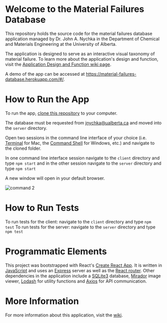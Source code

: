 # Welcome to the Material Failures Database

This repository holds the source code for the material failures database application managed by Dr. John A. Nychka in the Department of Chemical and Materials Engineering at the University of Alberta.

The application is designed to serve as an interactive visual taxonomy of material failure. To learn more about the application's design and function, visit the [Application Design and Function wiki page](https://github.com/joleneborrelli-uofa/material-failures-database/wiki/Application-Design-and-Function).

A demo of the app can be accessed at https://material-failures-database.herokuapp.com/#/.

# How to Run the App

To run the app, [clone this repository](https://docs.github.com/en/github/creating-cloning-and-archiving-repositories/cloning-a-repository) to your computer.

The database must be requested from jnychka@ualberta.ca and moved into the `server` directory.

Open two sessions in the command line interface of your choice (i.e. [Terminal](https://support.apple.com/en-ca/guide/terminal/welcome/mac) for Mac, the [Command Shell](https://docs.microsoft.com/en-us/windows-server/administration/windows-commands/windows-commands) for Windows, etc.) and navigate to the cloned folder.

In one command line interface session navigate to the `client` directory and type `npm start` and in the other session
navigate to the `server` directory and type `npm start`

A new window will open in your default browser.

![command 2](https://user-images.githubusercontent.com/64048782/91068920-36a74680-e5f2-11ea-8914-c63165fcdff1.jpg)

# How to Run Tests

To run tests for the client: navigate to the `client` directory and type `npm test`
To run tests for the server: navigate to the `server` directory and type `npm test`

# Programmatic Elements

This project was bootstrapped with React's [Create React App](https://github.com/facebook/create-react-app). It is written in [JavaScript](https://developer.mozilla.org/en-US/docs/Web/JavaScript) and uses an [Express](https://expressjs.com/) server as well as the [React router](https://reactrouter.com/). Other dependencies in the application include a [SQLite3](https://www.sqlite.org/index.html) database, [Mirador](https://github.com/ProjectMirador/mirador) image viewer, [Lodash](https://lodash.com/) for utility functions and [Axios](https://github.com/axios/axios) for API communication.

# More Information

For more information about this application, visit the [wiki](https://github.com/joleneborrelli-uofa/material-failures-database/wiki).
